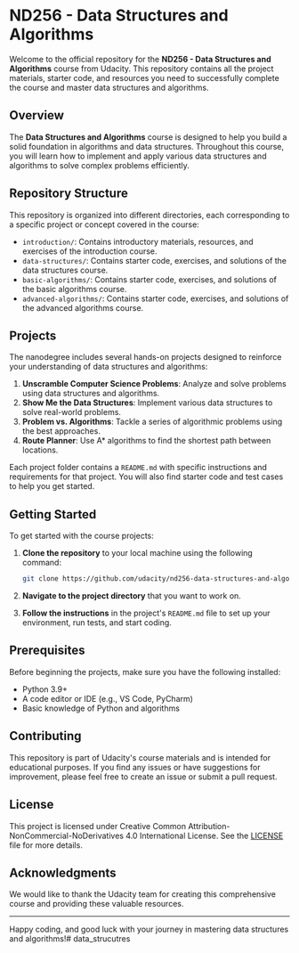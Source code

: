 # ND256 - Data Structures and Algorithms

Welcome to the official repository for the **ND256 - Data Structures and Algorithms** course from Udacity. This repository contains all the project materials, starter code, and resources you need to successfully complete the course and master data structures and algorithms.

## Overview

The **Data Structures and Algorithms** course is designed to help you build a solid foundation in algorithms and data structures. Throughout this course, you will learn how to implement and apply various data structures and algorithms to solve complex problems efficiently.

## Repository Structure

This repository is organized into different directories, each corresponding to a specific project or concept covered in the course:

- `introduction/`: Contains introductory materials, resources, and exercises of the introduction course.
- `data-structures/`: Contains starter code, exercises, and solutions of the data structures course.
- `basic-algorithms/`: Contains starter code, exercises, and solutions of the basic algorithms course.
- `advanced-algorithms/`: Contains starter code, exercises, and solutions of the advanced algorithms course.

## Projects

The nanodegree includes several hands-on projects designed to reinforce your understanding of data structures and algorithms:

1. **Unscramble Computer Science Problems**: Analyze and solve problems using data structures and algorithms.
2. **Show Me the Data Structures**: Implement various data structures to solve real-world problems.
3. **Problem vs. Algorithms**: Tackle a series of algorithmic problems using the best approaches.
2. **Route Planner**: Use A\* algorithms to find the shortest path between locations.
   
Each project folder contains a `README.md` with specific instructions and requirements for that project. You will also find starter code and test cases to help you get started.

## Getting Started

To get started with the course projects:

1. **Clone the repository** to your local machine using the following command:
    ```bash
    git clone https://github.com/udacity/nd256-data-structures-and-algorithms.git
    ```

2. **Navigate to the project directory** that you want to work on.

3. **Follow the instructions** in the project's `README.md` file to set up your environment, run tests, and start coding.

## Prerequisites

Before beginning the projects, make sure you have the following installed:

- Python 3.9+
- A code editor or IDE (e.g., VS Code, PyCharm)
- Basic knowledge of Python and algorithms

## Contributing

This repository is part of Udacity's course materials and is intended for educational purposes. If you find any issues or have suggestions for improvement, please feel free to create an issue or submit a pull request.

## License

This project is licensed under Creative Common Attribution-NonCommercial-NoDerivatives 4.0 International License. See the [LICENSE](LICENSE) file for more details.

## Acknowledgments

We would like to thank the Udacity team for creating this comprehensive course and providing these valuable resources.

---

Happy coding, and good luck with your journey in mastering data structures and algorithms!# data_strucutres
